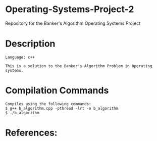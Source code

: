 # Operating-Systems-Project-2
Repository for the Banker's Algorithm Operating Systems Project

# Description 
    Language: c++

    This is a solution to the Banker's Algorithm Problem in Operating systems.
# Compilation Commands
    Compiles using the following commands:
    $ g++ b_algorithm.cpp -pthread -lrt -o b_algorithm
    $ ./b_algorithm

# References: 
